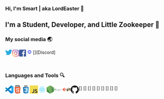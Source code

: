 ### Hi, I'm Smart | aka LordEaster 👋

## I'm a Student, Developer, and Little Zookeeper 🐰

### My social media 🌏

[<img align="left" alt="SMART-LordEaster | Twitter" width="22px" src="https://github.com/LordEaster/ICON-LOGO/blob/main/Twitter_bird_logo.svg" />][twitter]
[<img align="left" alt="SMART-LordEaster | Instagram" width="22px" src="https://github.com/LordEaster/ICON-LOGO/blob/main/Instagram.svg" />][instagram]
[<img align="left" alt="SMART-LordEaster | Facebook" width="22px" src="https://github.com/LordEaster/ICON-LOGO/blob/main/Facebook_icon.svg" />][Facebook]
[<img align="left" alt="SMART-LordEaster | Discord" width="22px" src="https://github.com/LordEaster/ICON-LOGO/blob/main/Discord_logo.svg" />][Discord]

<br />

### Languages and Tools 🔍

[<img align="left" alt="Visual Studio Code" width="26px" src="https://raw.githubusercontent.com/github/explore/80688e429a7d4ef2fca1e82350fe8e3517d3494d/topics/visual-studio-code/visual-studio-code.png" />]
[<img align="left" alt="HTML5" width="26px" src="https://raw.githubusercontent.com/github/explore/80688e429a7d4ef2fca1e82350fe8e3517d3494d/topics/html/html.png" />]
[<img align="left" alt="CSS3" width="26px" src="https://raw.githubusercontent.com/github/explore/80688e429a7d4ef2fca1e82350fe8e3517d3494d/topics/css/css.png" />]
[<img align="left" alt="JavaScript" width="26px" src="https://raw.githubusercontent.com/github/explore/80688e429a7d4ef2fca1e82350fe8e3517d3494d/topics/javascript/javascript.png" />]
[<img align="left" alt="React" width="26px" src="https://raw.githubusercontent.com/github/explore/80688e429a7d4ef2fca1e82350fe8e3517d3494d/topics/react/react.png" />]
[<img align="left" alt="Node.js" width="26px" src="https://raw.githubusercontent.com/github/explore/80688e429a7d4ef2fca1e82350fe8e3517d3494d/topics/nodejs/nodejs.png" />]
[<img align="left" alt="MongoDB" width="26px" src="https://raw.githubusercontent.com/github/explore/80688e429a7d4ef2fca1e82350fe8e3517d3494d/topics/mongodb/mongodb.png" />]
[<img align="left" alt="Git" width="26px" src="https://raw.githubusercontent.com/github/explore/80688e429a7d4ef2fca1e82350fe8e3517d3494d/topics/git/git.png" />]
[<img align="left" alt="GitHub" width="26px" src="https://raw.githubusercontent.com/github/explore/78df643247d429f6cc873026c0622819ad797942/topics/github/github.png" />]

<br />
<br />

[twitter]: https://twitter.com/SMART-LordEaster
[youtube]: https://youtube.com/SMART-LordEaster
[Facebook]: http
[instagram]: https://instagram.com/SMART-LordEaster
[linkedin]: https://linkedin.com/in/SMART-LordEaster
